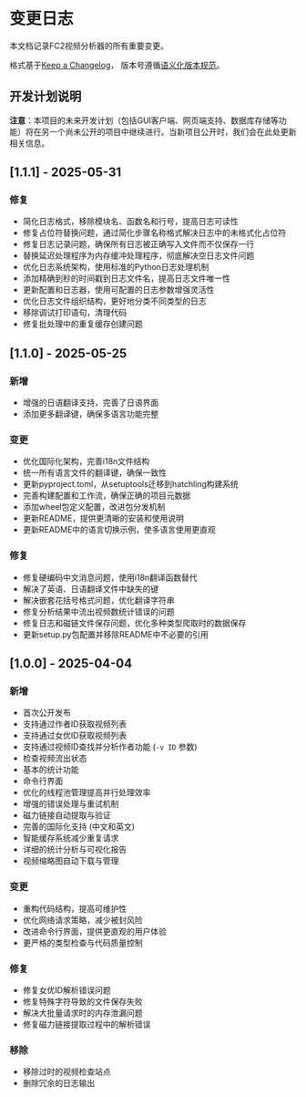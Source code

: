 # 变更日志

本文档记录FC2视频分析器的所有重要变更。

格式基于[Keep a Changelog](https://keepachangelog.com/zh-CN/1.0.0/)，
版本号遵循[语义化版本规范](https://semver.org/lang/zh-CN/)。

## 开发计划说明

**注意**：本项目的未来开发计划（包括GUI客户端、网页端支持、数据库存储等功能）将在另一个尚未公开的项目中继续进行。当新项目公开时，我们会在此处更新相关信息。

## [1.1.1] - 2025-05-31

### 修复

- 简化日志格式，移除模块名、函数名和行号，提高日志可读性
- 修复占位符替换问题，通过简化步骤名称格式解决日志中的未格式化占位符
- 修复日志记录问题，确保所有日志被正确写入文件而不仅保存一行
- 替换延迟处理程序为内存缓冲处理程序，彻底解决空日志文件问题
- 优化日志系统架构，使用标准的Python日志处理机制
- 添加精确到秒的时间戳到日志文件名，提高日志文件唯一性
- 更新配置和日志器，使用可配置的日志参数增强灵活性
- 优化日志文件组织结构，更好地分类不同类型的日志
- 移除调试打印语句，清理代码
- 修复批处理中的重复缓存创建问题

## [1.1.0] - 2025-05-25

### 新增

- 增强的日语翻译支持，完善了日语界面
- 添加更多翻译键，确保多语言功能完整

### 变更

- 优化国际化架构，完善i18n文件结构
- 统一所有语言文件的翻译键，确保一致性
- 更新pyproject.toml，从setuptools迁移到hatchling构建系统
- 完善构建配置和工作流，确保正确的项目元数据
- 添加wheel包定义配置，改进包分发机制
- 更新README，提供更清晰的安装和使用说明
- 更新README中的语言切换示例，使多语言使用更直观

### 修复

- 修复硬编码中文消息问题，使用i18n翻译函数替代
- 解决了英语、日语翻译文件中缺失的键
- 解决嵌套花括号格式问题，优化翻译字符串
- 修复分析结果中流出视频数统计错误的问题
- 修复日志和磁链文件保存问题，优化多种类型爬取时的数据保存
- 更新setup.py包配置并移除README中不必要的引用

## [1.0.0] - 2025-04-04

### 新增

- 首次公开发布
- 支持通过作者ID获取视频列表
- 支持通过女优ID获取视频列表
- 支持通过视频ID查找并分析作者功能 (`-v ID` 参数)
- 检查视频流出状态
- 基本的统计功能
- 命令行界面
- 优化的线程池管理提高并行处理效率
- 增强的错误处理与重试机制
- 磁力链接自动提取与验证
- 完善的国际化支持 (中文和英文)
- 智能缓存系统减少重复请求
- 详细的统计分析与可视化报告
- 视频缩略图自动下载与管理

### 变更

- 重构代码结构，提高可维护性
- 优化网络请求策略，减少被封风险
- 改进命令行界面，提供更直观的用户体验
- 更严格的类型检查与代码质量控制

### 修复

- 修复女优ID解析错误问题
- 修复特殊字符导致的文件保存失败
- 解决大批量请求时的内存泄漏问题
- 修复磁力链接提取过程中的解析错误

### 移除

- 移除过时的视频检查站点
- 删除冗余的日志输出 
